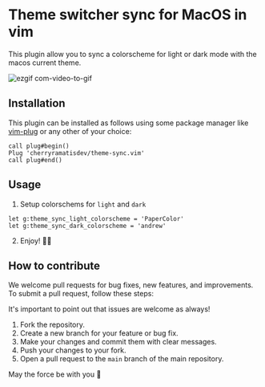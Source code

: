 # Theme switcher sync for MacOS in vim

This plugin allow you to sync a colorscheme for light or dark mode with the macos current theme.

![ezgif com-video-to-gif](https://github.com/cherryramatisdev/theme-sync.vim/assets/86631177/8e19d584-380b-4d35-aaa4-81358264f6b5)

## Installation

This plugin can be installed as follows using some package manager like [vim-plug](https://github.com/junegunn/vim-plug) or any other of your choice:

```vim
call plug#begin()
Plug 'cherryramatisdev/theme-sync.vim'
call plug#end()
```

## Usage

1. Setup colorschems for `light` and `dark`

```vim
let g:theme_sync_light_colorscheme = 'PaperColor'
let g:theme_sync_dark_colorscheme = 'andrew'
```

2. Enjoy! 🚀🍒

## How to contribute

We welcome pull requests for bug fixes, new features, and improvements. To submit a pull request, follow these steps:

It's important to point out that issues are welcome as always!

1. Fork the repository.
2. Create a new branch for your feature or bug fix.
3. Make your changes and commit them with clear messages.
4. Push your changes to your fork.
5. Open a pull request to the `main` branch of the main repository.

May the force be with you 🍒
